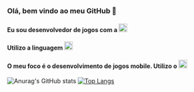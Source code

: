 ### Olá, bem vindo ao meu GitHub 👋
#### Eu sou desenvolvedor de jogos com a <img src='https://encrypted-tbn0.gstatic.com/images?q=tbn:ANd9GcT7VCcB9TMejqfARvf_flIXtyYnYRZTZ_Ax7LU-DAj-60og9_FYy9wCnJvRXdPq4307TYs&usqp=CAU' height='20'>
#### Utilizo a linguagem <img src='https://cdn-icons-png.flaticon.com/512/6132/6132221.png' height='20'>
#### O meu foco é o desenvolvimento de jogos mobile. Utilizo o <img src='https://w7.pngwing.com/pngs/298/710/png-transparent-logo-google-admob-logos-brands-in-colors-icon-thumbnail.png' height='20'>

![Anurag's GitHub stats](https://github-readme-stats.vercel.app/api?username=JVictoe&show_icons=true&&theme=dracula)
[![Top Langs](https://github-readme-stats.vercel.app/api/top-langs/?username=JVictoe&layout=compact&&theme=dracula)](https://github.com/JVictoe/github-readme-stats)
          
<!--
**JVictoe/JVictoe** is a ✨ _special_ ✨ repository because its `README.md` (this file) appears on your GitHub profile.

Here are some ideas to get you started:

- 🔭 I’m currently working on ...
- 🌱 I’m currently learning ...
- 👯 I’m looking to collaborate on ...
- 🤔 I’m looking for help with ...
- 💬 Ask me about ...
- 📫 How to reach me: ...
- 😄 Pronouns: ...
- ⚡ Fun fact: ...
-->
